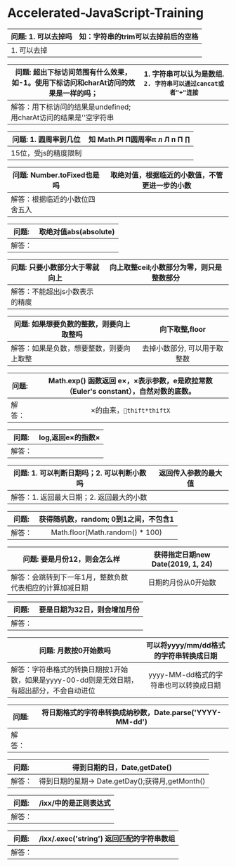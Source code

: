 # Accelerated-JavaScript-Training

| 问题: 1. <tab>可以去掉吗 | 知：字符串的trim可以去掉前后的空格 |
| -------------            | :-------------:                    |
| 1. 可以去掉              |                                    |

| 问题: 超出下标访问范围有什么效果，如-1。使用下标访问和charAt访问的效果是一样的吗； | 1. 字符串可以认为是数组. `2. 字符串可以通过cancat或者"+"连接` |
| -------------                                                                      | :-------------:                                               |
| 解答：用下标访问的结果是undefined;用charAt访问的结果是''空字符串                   |

| 问题: 1. 圆周率到几位 | 知 Math.PI Π圆周率π л Л п П ∏ |
| -------------         | :-------------:               |
| 15位，受js的精度限制  |                               |

| 问题: Number.toFixed也是吗     | 取绝对值，根据临近的小数值，不管更进一步的小数 |
| -------------                  | :-------------:                                |
| 解答：根据临近的小数位四舍五入 |

| 问题:         | 取绝对值abs(absolute) |
| ------------- | :-------------:       |
| 解答：        |

| 问题: 只要小数部分大于零就向上 | 向上取整ceil;小数部分为零，则只是整数部分 |
| -------------                  | :-------------:                           |
| 解答：不能超出js小数表示的精度 |

| 问题: 如果想要负数的整数，则要向上取整吗 | 向下取整,floor  |
| -------------                            | :-------------: |
| 解答：如果是负数，想要整数，则要向上取整 | 去掉小数部分, 可以用于取整数

| 问题:         | Math.exp() 函数返回 e×，×表示参数，e是欧拉常数（Euler's constant），自然对数的底数。 |
| ------------- | :-------------:                                                                      |
| 解答：        | ×的由来，`thift*thiftX`

| 问题:         | log,返回e×的指数× |
| ------------- | :-------------:   |
| 解答：        |

| 问题: 1. 可以判断日期吗；2. 可以判断小数吗 | 返回传入参数的最大值 |
| -------------                              | :-------------:      |
| 解答：1. 返回最大日期；2. 返回最大的小数   |

| 问题:         | 获得随机数，random; 0到1之间，不包含1 |
| ------------- | :-------------:                       |
| 解答：        | Math.floor(Math.random() * 100)

| 问题: 要是月份12，则会怎么样                            | 获得指定日期new Date(2019, 1, 24) |
| -------------                                           | :-------------:                   |
| 解答：会跳转到下一年1月，整数负数代表相应的计算加减日期 | 日期的月份从0开始数

| 问题:         | 要是日期为32日，则会增加月份 |
| ------------- | :-------------:              |
| 解答：        |

| 问题: 月数按0开始数吗                                                                       | 可以将yyyy/mm/dd格式的字符串转换成日期 |
| -------------                                                                               | :-------------:                        |
| 解答：字符串格式的转换日期按1开始数，如果是yyyy-00-dd则是无效日期，有超出部分，不会自动进位 | yyyy-MM-dd格式的字符串也可以转换成日期

| 问题:         | 将日期格式的字符串转换成纳秒数，Date.parse('YYYY-MM-dd') |
| ------------- | :-------------:                                          |
| 解答：        |

| 问题:         | 得到日期的日，Date,getDate() |
| ------------- | :-------------:              |
| 解答：        | 得到日期的星期-> Date.getDay();获得月,getMonth()

| 问题:         | /ixx/中的是正则表达式 |
| ------------- | :-------------:       |
| 解答：        |

| 问题:         | /ixx/.exec('string') 返回匹配的字符串数组 |
| ------------- | :-------------:                           |
| 解答：        |
